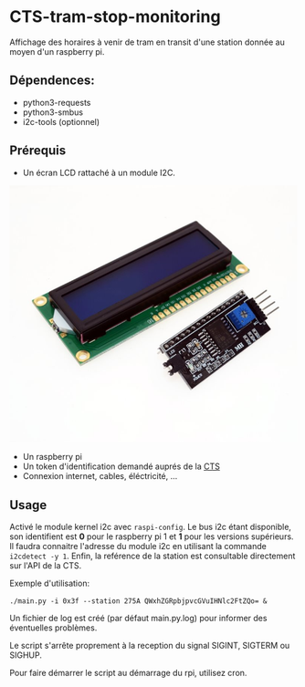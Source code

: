 # CTS-tram-stop-monitoring

Affichage des horaires à venir de tram en transit d'une station donnée au moyen
d'un raspberry pi.

## Dépendences:

 * python3-requests
 * python3-smbus
 * i2c-tools (optionnel)

## Prérequis

 * Un écran LCD rattaché à un module I2C.

![exemple d'écran](lcd_i2c.jpg)

 * Un raspberry pi
 * Un token d'identification demandé auprés de la
   [CTS](https://api.cts-strasbourg.eu/index.html)
 * Connexion internet, cables, éléctricité, …

## Usage

Activé le module kernel i2c avec `raspi-config`. Le bus i2c étant disponible,
son identifient est **0** pour le raspberry pi 1 et **1** pour les versions
supérieurs.  Il faudra connaitre l'adresse du module i2c en utilisant la 
commande `i2cdetect -y 1`. Enfin, la reférence de la station est consultable
directement sur l'API de la CTS.

Exemple d'utilisation:

	./main.py -i 0x3f --station 275A QWxhZGRpbjpvcGVuIHNlc2FtZQo= &

Un fichier de log est créé (par défaut main.py.log) pour informer des 
éventuelles problèmes.

Le script s'arrête proprement à la reception du signal SIGINT, SIGTERM ou
SIGHUP.

Pour faire démarrer le script au démarrage du rpi, utilisez cron.
